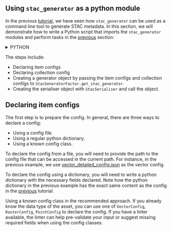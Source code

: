 ## Using `stac_generator` as a python module

In the previous [tutorial](./quick_start.md), we have seen how `stac_generator` can be used as a command line tool to generate STAC metadata. In this section, we will demonstrate how to write a Python script that imports the `stac_generator` modules and perform tasks in the [previous](./quick_start.md/#using-a-combined-config) section: 

<details>

<summary>PYTHON</summary>

```python
import datetime

from stac_generator.core.base import (
    StacCollectionConfig,
    StacSerialiser,
)
from stac_generator.core.raster import RasterConfig
from stac_generator.core.vector import VectorConfig
from stac_generator.factory import StacGeneratorFactory

# CSV Config - Instantiate the config using a dictionary
point_config = {
    "id": "soil_data",
    "location": "soil.csv",
    "collection_date": "2020-01-01",
    "collection_time": "10:00:00",
    "X": "eastings_utm",
    "Y": "northings_utm",
    "epsg": 28355,
    "column_info": [
        {"name": "ca_soln", "description": "Calcium solution in ppm"},
        {"name": "profile", "description": "Field profile"},
    ],
}


# Raster Config - Instantiate using a known config class
raster_config = RasterConfig(
    id="l2a_pvi",
    location="L2A_PVI.tif",
    collection_date=datetime.date(year=2020, month=1, day=1),
    collection_time=datetime.time(hour=0, minute=0, second=0),
    band_info=[
        {
            "name": "B04",
            "common_name": "red",
            "description": "Common name: red, Range: 0.6 to 0.7",
            "wavelength": 0.6645,
        },
        {
            "name": "B03",
            "common_name": "green",
            "description": "Common name: green, Range: 0.5 to 0.6",
            "wavelength": 0.56,
        },
        {
            "name": "B02",
            "common_name": "blue",
            "description": "Common name: blue, Range: 0.45 to 0.5",
            "wavelength": 0.4966,
        },
    ],
)

# Vector Config - Instantiate using a file - provides a file path
vector_config = "vector_detailed_config.json"

# Collection Config
collection_config = StacCollectionConfig(
    id="collection",
    title="tutorial collection",
    description="collection generated using apis instead of CLI",
    license="MIT",
)

# Create generator
generator = StacGeneratorFactory.get_stac_generator(
    source_configs=[raster_config, vector_config, point_config],
    collection_config=collection_config,
)
# Serialise collection
serialiser = StacSerialiser(generator, "generated")
serialiser()
```

</details>

The steps include: 

- Declaring item configs
- Declaring collection config 
- Creating a generator object by passing the item configs and collection configs to `StacGeneratorFactor.get_stac_generator`.
- Creating the serialiser object with `StacSerialiser` and call the object. 

## Declaring item configs 

The first step is to prepare the config. In general, there are three ways to declare a config:

- Using a config file.
- Using a regular python dictionary. 
- Using a known config class. 

To declare the config from a file, you will need to provide the path to the config file that can be accessed in the current path. For instance, in the previous example, we use [vector_detailed_config.json](./quick_start.md/#describing-vector-attributes) as the vector config. 

To declare the config using a dictionary, you will need to write a python dictionary with the necessary fields declared. Note how the python dictionary in the previous example has the exact same content as the config in the [previous](./quick_start.md/#describing-generic-point-data) tutorial. 

Using a known config class in the recommended approach. If you already know the data type of the asset, you can use one of `VectorConfig`, `RasterConfig`, `PointConfig` to declare the config. If you have a linter available, the linter can help pre-validate your input or suggest missing required fields when using the config classes.